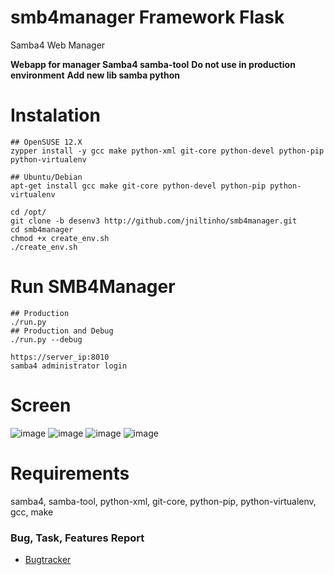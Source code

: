 
smb4manager Framework Flask
===========

Samba4 Web Manager

**Webapp for manager Samba4 samba-tool**
**Do not use in production environment**
**Add new lib samba python**

Instalation
====
    ## OpenSUSE 12.X
    zypper install -y gcc make python-xml git-core python-devel python-pip python-virtualenv

    ## Ubuntu/Debian
    apt-get install gcc make git-core python-devel python-pip python-virtualenv

    cd /opt/
    git clone -b desenv3 http://github.com/jniltinho/smb4manager.git
    cd smb4manager
    chmod +x create_env.sh
    ./create_env.sh


Run SMB4Manager
====

    ## Production
    ./run.py
    ## Production and Debug
    ./run.py --debug

    https://server_ip:8010
    samba4 administrator login


Screen
====

![image](https://raw.github.com/jniltinho/smb4manager/desenv3/screens/smb4manager_login.png)
![image](https://raw.github.com/jniltinho/smb4manager/desenv3/screens/smb4manager_user_add.png)
![image](https://raw.github.com/jniltinho/smb4manager/desenv3/screens/smb4manager_user_edit.png)
![image](https://raw.github.com/jniltinho/smb4manager/desenv3/screens/smb4manager_users.png)



Requirements
====
samba4, samba-tool, python-xml, git-core, python-pip, python-virtualenv, gcc, make


### Bug, Task, Features Report

* [Bugtracker](https://github.com/jniltinho/smb4manager/issues)
